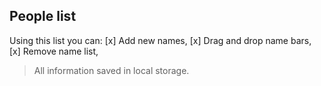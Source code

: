 ## People list

Using this list you can:
[x] Add new names,
[x] Drag and drop name bars,
[x] Remove name list,
    
> All information saved in local storage. 
 
     
